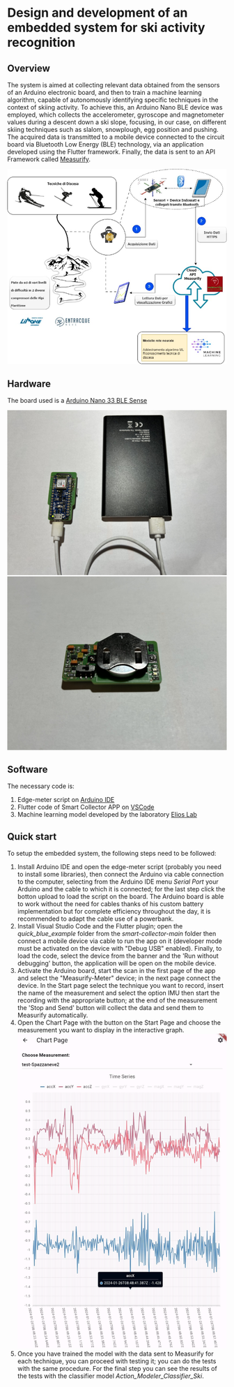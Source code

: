 # Design and development of an embedded system for ski activity recognition

## Overview
The system is aimed at collecting
relevant data obtained from the sensors of an Arduino electronic board, and then to train a
machine learning algorithm, capable of autonomously identifying specific techniques in the context of skiing activity.
To achieve this, an Arduino Nano BLE device was employed, which collects the
accelerometer, gyroscope and magnetometer values during a descent down a ski slope,
focusing, in our case, on different skiing techniques such as slalom, snowplough, egg position
and pushing. The acquired data is transmitted to a mobile device connected to the circuit board via
Bluetooth Low Energy (BLE) technology, via an application developed using the Flutter framework.
Finally, the data is sent to an API Framework called [Measurify](https://measurify.org/).

![Workflow](images/Workflow.jpg)

## Hardware
The board used is a [Arduino Nano 33 BLE Sense](https://docs.arduino.cc/hardware/nano-33-ble-sense)

![arduino con powerbank](images/ArduinoPB.jpg)
![arduino con batteria custom](images/ArduinoBC.jpg)


## Software
The necessary code is:
1. Edge-meter script on [Arduino IDE](https://www.arduino.cc/en/software)
2. Flutter code of Smart Collector APP on [VSCode](https://code.visualstudio.com/)
3. Machine learning model developed by the laboratory [Elios Lab](https://elios.diten.unige.it/)

## Quick start
To setup the embedded system, the following steps need to be followed:
1. Install Arduino IDE and open the edge-meter script (probably you need to install some libraries), then connect the Arduino via cable connection to the computer, selecting from the Arduino IDE menu *Serial Port* your Arduino and the cable to which it is connected; for the last step click the botton upload to load the script on the board. The Arduino board is able to work without the need for cables thanks of his custom battery implementation but for complete efficiency throughout the day, it is recommended to adapt the cable use of a powerbank.
2. Install Visual Studio Code and the Flutter plugin; open the *quick_blue_example* folder from the *smart-collector-main* folder then connect a mobile device via cable to run the app on it (developer mode must be activated on the device with "Debug USB" enabled). Finally, to load the code, select the device from the banner and the 'Run without debugging' button, the application will be open on the mobile device.
3. Activate the Arduino board, start the scan in the first page of the app and select the "Measurify-Meter" device; in the next page connect the device. In the Start page select the technique you want to record, insert the name of the measurement and select the option IMU then start the recording with the appropriate button; at the end of the measurement the 'Stop and Send' button will collect the data and send them to Measurify automatically.
4. Open the Chart Page with the button on the Start Page and choose the measurement you want to display in the interactive graph.
   ![Chart Page](images/ChartPage.jpg)
6. Once you have trained the model with the data sent to Measurify for each technique, you can proceed with testing it; you can do the tests with the same procedure. For the final step you can see the results of the tests with the classifier model *Action_Modeler_Classifier_Ski*. 
      
   
 
